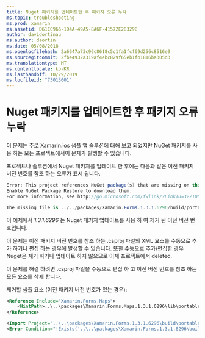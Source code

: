 ```yaml
---
title: Nuget 패키지를 업데이트한 후 패키지 오류 누락
ms.topic: troubleshooting
ms.prod: xamarin
ms.assetid: D61CC966-1D4A-49A5-8A6F-41572E28329B
author: davidortinau
ms.author: daortin
ms.date: 05/08/2018
ms.openlocfilehash: 2a6647a73c96c8618c5c1fa1fcf69d256c8516e9
ms.sourcegitcommit: 2fbe4932a319af4ebc829f65eb1fb1816ba305d3
ms.translationtype: MT
ms.contentlocale: ko-KR
ms.lasthandoff: 10/29/2019
ms.locfileid: "73013601"
---
```

# <a name="missing-packages-error-after-updating-nuget-packages"></a>Nuget 패키지를 업데이트한 후 패키지 오류 누락

이 문제는 주로 Xamarin.ios 샘플 앱 솔루션에 대해 보고 되었지만 NuGet 패키지를 사용 하는 모든 프로젝트에서이 문제가 발생할 수 있습니다.

프로젝트나 솔루션에서 Nuget 패키지를 업데이트 한 후에는 다음과 같은 이전 패키지 버전 번호를 참조 하는 오류가 표시 됩니다.

```csharp
Error: This project references NuGet package(s) that are missing on this computer.
Enable NuGet Package Restore to download them.
For more information, see http://go.microsoft.com/fwlink/?LinkID=322105

The missing file is ../../packages/Xamarin.Forms.1.3.1.6296/build/portable-win+net45+wp80+MonoAndroid10+MonoTouch10+Xamarin.iOS10/Xamarin.Forms.targets. (FormsGallery)
```

이 예제에서 *1.3.1.6296* 는 Nuget 패키지 업데이트를 사용 하 여 제거 된 이전 버전 번호입니다.

이 문제는 이전 패키지 버전 번호를 참조 하는 .csproj 파일의 XML 요소를 수동으로 추가 하거나 편집 하는 경우에 발생할 수 있습니다. 또한 수동으로 추가/편집한 경우 Nuget은 제거 하거나 업데이트 하지 않으므로 이제 프로젝트에서 deleted.

이 문제를 해결 하려면 .csproj 파일을 수동으로 편집 하 고 이전 버전 번호를 참조 하는 모든 요소를 삭제 합니다.

제거할 샘플 요소 (이전 패키지 버전 번호가 있는 경우):

```xml
<Reference Include="Xamarin.Forms.Maps">
    <HintPath>..\..\packages\Xamarin.Forms.Maps.1.3.1.6296\lib\portable-win+net45+wp80+MonoAndroid10+MonoTouch10+Xamarin.iOS10\Xamarin.Forms.Maps.dll</HintPath>
</Reference>

<Import Project="..\..\packages\Xamarin.Forms.1.3.1.6296\build\portable-win+net45+wp80+MonoAndroid10+MonoTouch10+Xamarin.iOS10\Xamarin.Forms.targets" Condition="Exists('..\..\packages\Xamarin.Forms.1.3.1.6296\build\portable-win+net45+wp80+MonoAndroid10+MonoTouch10+Xamarin.iOS10\Xamarin.Forms.targets')" />
<Error Condition="!Exists('..\..\packages\Xamarin.Forms.1.3.1.6296\build\portable-win+net45+wp80+MonoAndroid10+MonoTouch10+Xamarin.iOS10\Xamarin.Forms.targets')" Text="$([System.String]::Format('$(ErrorText)', '..\..\packages\Xamarin.Forms.1.3.1.6296\build\portable-win+net45+wp80+MonoAndroid10+MonoTouch10+Xamarin.iOS10\Xamarin.Forms.targets'))" />
```

